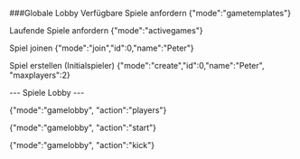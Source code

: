 ###Globale Lobby
Verfügbare Spiele anfordern
{"mode":"gametemplates"}

Laufende Spiele anfordern
{"mode":"activegames"}

Spiel joinen
{"mode":"join","id":0,"name":"Peter"}

Spiel erstellen (Initialspieler)
{"mode":"create","id":0,"name":"Peter", "maxplayers":2}


--- Spiele Lobby ---
 
{"mode":"gamelobby", "action":"players"}


{"mode":"gamelobby", "action":"start"}




{"mode":"gamelobby", "action":"kick"}
